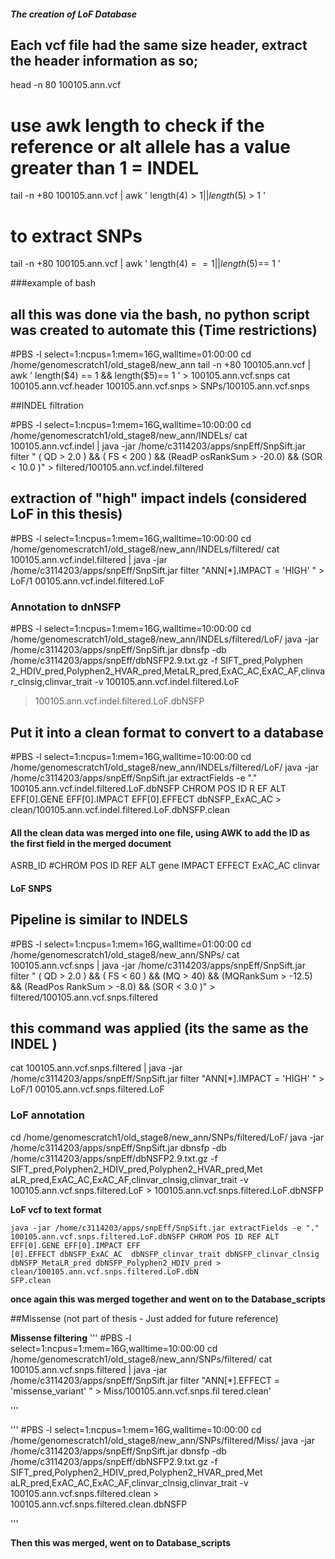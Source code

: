 ##### The creation of LoF Database


## Each vcf file had the same size header, extract the header information as so; 
head -n 80 100105.ann.vcf 


# use awk length to check if the reference or alt allele has a value greater than 1 = INDEL
tail -n +80 100105.ann.vcf | awk ' length($4) > 1 ||  length($5) > 1 '


# to extract SNPs 
tail -n +80 100105.ann.vcf | awk ' length($4) == 1 ||  length($5)== 1 '


###example of bash 
## all this was done via the bash, no python script was created to automate this (Time restrictions)

#PBS -l select=1:ncpus=1:mem=16G,walltime=01:00:00
cd /home/genomescratch1/old_stage8/new_ann
tail -n +80 100105.ann.vcf | awk ' length($4) == 1 &&  length($5)== 1 ' > 100105.ann.vcf.snps 
cat 100105.ann.vcf.header 100105.ann.vcf.snps > SNPs/100105.ann.vcf.snps


##INDEL filtration

#PBS -l select=1:ncpus=1:mem=16G,walltime=10:00:00
cd /home/genomescratch1/old_stage8/new_ann/INDELs/
cat 100105.ann.vcf.indel | java -jar /home/c3114203/apps/snpEff/SnpSift.jar filter " ( QD > 2.0 )  && ( FS < 200 )  && (ReadP
osRankSum > -20.0) && (SOR < 10.0 )" > filtered/100105.ann.vcf.indel.filtered 


## extraction of "high" impact indels (considered LoF in this thesis) 


#PBS -l select=1:ncpus=1:mem=16G,walltime=10:00:00
cd /home/genomescratch1/old_stage8/new_ann/INDELs/filtered/
cat 100105.ann.vcf.indel.filtered | java -jar /home/c3114203/apps/snpEff/SnpSift.jar filter "ANN[*].IMPACT = 'HIGH' " > LoF/1
00105.ann.vcf.indel.filtered.LoF 



### Annotation to dnNSFP

#PBS -l select=1:ncpus=1:mem=16G,walltime=10:00:00
cd /home/genomescratch1/old_stage8/new_ann/INDELs/filtered/LoF/
java -jar /home/c3114203/apps/snpEff/SnpSift.jar dbnsfp -db /home/c3114203/apps/snpEff/dbNSFP2.9.txt.gz -f SIFT_pred,Polyphen
2_HDIV_pred,Polyphen2_HVAR_pred,MetaLR_pred,ExAC_AC,ExAC_AF,clinvar_clnsig,clinvar_trait -v 100105.ann.vcf.indel.filtered.LoF
 > 100105.ann.vcf.indel.filtered.LoF.dbNSFP


## Put it into a clean format to convert to a database 
#PBS -l select=1:ncpus=1:mem=16G,walltime=10:00:00
cd /home/genomescratch1/old_stage8/new_ann/INDELs/filtered/LoF/
java -jar /home/c3114203/apps/snpEff/SnpSift.jar extractFields -e "." 100105.ann.vcf.indel.filtered.LoF.dbNSFP CHROM POS ID R
EF ALT EFF[0].GENE EFF[0].IMPACT EFF[0].EFFECT dbNSFP_ExAC_AC > clean/100105.ann.vcf.indel.filtered.LoF.dbNSFP.clean

#### All the clean data was merged into one file, using AWK to add the ID as the first field in the merged document  
ASRB_ID	#CHROM	POS	ID	REF	ALT	gene	IMPACT	EFFECT	ExAC_AC	clinvar   




#### LoF SNPS  
##
## Pipeline is similar to INDELS 

#PBS -l select=1:ncpus=1:mem=16G,walltime=01:00:00
cd /home/genomescratch1/old_stage8/new_ann/SNPs/
cat 100105.ann.vcf.snps | java -jar /home/c3114203/apps/snpEff/SnpSift.jar filter " ( QD > 2.0 )  && ( FS < 60 ) && (MQ > 40) && (MQRankSum > -12.5) && (ReadPos
RankSum > -8.0) && (SOR < 3.0 )" > filtered/100105.ann.vcf.snps.filtered


## this command was applied (its the same as the INDEL  ) 
cat 100105.ann.vcf.snps.filtered | java -jar /home/c3114203/apps/snpEff/SnpSift.jar filter "ANN[*].IMPACT = 'HIGH' " > LoF/1
00105.ann.vcf.snps.filtered.LoF 





### LoF annotation 
cd /home/genomescratch1/old_stage8/new_ann/SNPs/filtered/LoF/ 
java -jar /home/c3114203/apps/snpEff/SnpSift.jar dbnsfp -db /home/c3114203/apps/snpEff/dbNSFP2.9.txt.gz -f SIFT_pred,Polyphen2_HDIV_pred,Polyphen2_HVAR_pred,Met
aLR_pred,ExAC_AC,ExAC_AF,clinvar_clnsig,clinvar_trait -v 100105.ann.vcf.snps.filtered.LoF > 100105.ann.vcf.snps.filtered.LoF.dbNSFP

**LoF vcf to text format** 
```
java -jar /home/c3114203/apps/snpEff/SnpSift.jar extractFields -e "." 100105.ann.vcf.snps.filtered.LoF.dbNSFP CHROM POS ID REF ALT EFF[0].GENE EFF[0].IMPACT EFF
[0].EFFECT dbNSFP_ExAC_AC  dbNSFP_clinvar_trait dbNSFP_clinvar_clnsig dbNSFP_MetaLR_pred dbNSFP_Polyphen2_HDIV_pred > clean/100105.ann.vcf.snps.filtered.LoF.dbN
SFP.clean

```

**once again this was merged together and went on to the Database_scripts**


##Missense (not part of thesis - Just added for future reference) 

**Missense filtering**
'''
#PBS -l select=1:ncpus=1:mem=16G,walltime=10:00:00
cd /home/genomescratch1/old_stage8/new_ann/SNPs/filtered/
 cat 100105.ann.vcf.snps.filtered | java -jar /home/c3114203/apps/snpEff/SnpSift.jar filter "ANN[*].EFFECT = 'missense_variant' " > Miss/100105.ann.vcf.snps.fil
tered.clean' 

'''

'''
#PBS -l select=1:ncpus=1:mem=16G,walltime=10:00:00
cd /home/genomescratch1/old_stage8/new_ann/SNPs/filtered/Miss/
java -jar /home/c3114203/apps/snpEff/SnpSift.jar dbnsfp -db /home/c3114203/apps/snpEff/dbNSFP2.9.txt.gz -f SIFT_pred,Polyphen2_HDIV_pred,Polyphen2_HVAR_pred,Met
aLR_pred,ExAC_AC,ExAC_AF,clinvar_clnsig,clinvar_trait -v 100105.ann.vcf.snps.filtered.clean > 100105.ann.vcf.snps.filtered.clean.dbNSFP

'''


**Then this was merged, went on to Database_scripts**



